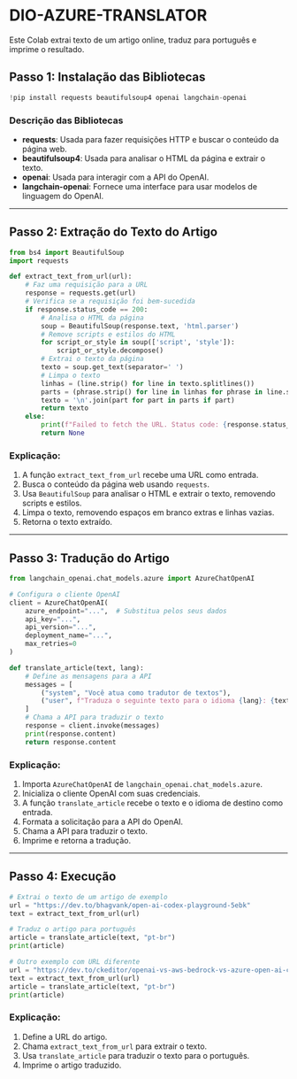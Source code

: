 # DIO-AZURE-TRANSLATOR
Este Colab extrai texto de um artigo online, traduz para português e imprime o resultado.

## Passo 1: Instalação das Bibliotecas

```python
!pip install requests beautifulsoup4 openai langchain-openai
```

### Descrição das Bibliotecas
- **requests**: Usada para fazer requisições HTTP e buscar o conteúdo da página web.
- **beautifulsoup4**: Usada para analisar o HTML da página e extrair o texto.
- **openai**: Usada para interagir com a API do OpenAI.
- **langchain-openai**: Fornece uma interface para usar modelos de linguagem do OpenAI.

---

## Passo 2: Extração do Texto do Artigo

```python
from bs4 import BeautifulSoup
import requests

def extract_text_from_url(url):
    # Faz uma requisição para a URL
    response = requests.get(url)
    # Verifica se a requisição foi bem-sucedida
    if response.status_code == 200:
        # Analisa o HTML da página
        soup = BeautifulSoup(response.text, 'html.parser')
        # Remove scripts e estilos do HTML
        for script_or_style in soup(['script', 'style']):
            script_or_style.decompose()
        # Extrai o texto da página
        texto = soup.get_text(separator=' ')
        # Limpa o texto
        linhas = (line.strip() for line in texto.splitlines())
        parts = (phrase.strip() for line in linhas for phrase in line.split(" "))
        texto = '\n'.join(part for part in parts if part)
        return texto
    else:
        print(f"Failed to fetch the URL. Status code: {response.status_code}")
        return None
```

### Explicação:
1. A função `extract_text_from_url` recebe uma URL como entrada.
2. Busca o conteúdo da página web usando `requests`.
3. Usa `BeautifulSoup` para analisar o HTML e extrair o texto, removendo scripts e estilos.
4. Limpa o texto, removendo espaços em branco extras e linhas vazias.
5. Retorna o texto extraído.

---

## Passo 3: Tradução do Artigo

```python
from langchain_openai.chat_models.azure import AzureChatOpenAI

# Configura o cliente OpenAI
client = AzureChatOpenAI(
    azure_endpoint="...",  # Substitua pelos seus dados
    api_key="...",
    api_version="...",
    deployment_name="...",
    max_retries=0
)

def translate_article(text, lang):
    # Define as mensagens para a API
    messages = [
        ("system", "Você atua como tradutor de textos"),
        ("user", f"Traduza o seguinte texto para o idioma {lang}: {text}")
    ]
    # Chama a API para traduzir o texto
    response = client.invoke(messages)
    print(response.content)
    return response.content
```

### Explicação:
1. Importa `AzureChatOpenAI` de `langchain_openai.chat_models.azure`.
2. Inicializa o cliente OpenAI com suas credenciais.
3. A função `translate_article` recebe o texto e o idioma de destino como entrada.
4. Formata a solicitação para a API do OpenAI.
5. Chama a API para traduzir o texto.
6. Imprime e retorna a tradução.

---

## Passo 4: Execução

```python
# Extrai o texto de um artigo de exemplo
url = "https://dev.to/bhagvank/open-ai-codex-playground-5ebk"
text = extract_text_from_url(url)

# Traduz o artigo para português
article = translate_article(text, "pt-br")
print(article)

# Outro exemplo com URL diferente
url = "https://dev.to/ckeditor/openai-vs-aws-bedrock-vs-azure-open-ai-choosing-the-right-model-for-your-ai-assistant-1h3a"
text = extract_text_from_url(url)
article = translate_article(text, "pt-br")
print(article)
```

### Explicação:
1. Define a URL do artigo.
2. Chama `extract_text_from_url` para extrair o texto.
3. Usa `translate_article` para traduzir o texto para o português.
4. Imprime o artigo traduzido.
